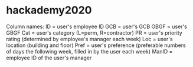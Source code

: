# hackademy2020

Column names:
ID = user's employee ID
GCB = user's GCB
GBGF = user's GBGF
Cat = user's category (L=perm, R=contractor)
PR = user's priority rating (determined by employee's manager each week)
Loc = user's location (building and floor)
Pref = user's preference (preferable numbers of days the following week, filled in by the user each week)
ManID = employee ID of the user's manager
